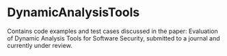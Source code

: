 # DynamicAnalysisTools
Contains code examples and test cases discussed in the paper: Evaluation of Dynamic Analysis Tools for Software Security, submitted to a journal and currently under review.
